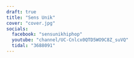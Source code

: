 ```yaml
---
draft: true
title: "Sens Unik"
cover: "cover.jpg"
socials:
  facebook: "sensunikhiphop"
  youtube: "channel/UC-Cnlcx0QTD5WO9C8Z_suVQ"
  tidal: "3688091"
---
```

